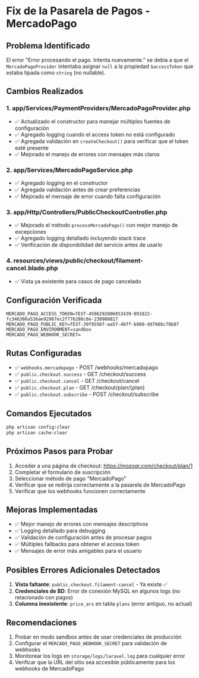 # Fix de la Pasarela de Pagos - MercadoPago

## Problema Identificado
El error "Error procesando el pago. Intenta nuevamente." se debía a que el `MercadoPagoProvider` intentaba asignar `null` a la propiedad `$accessToken` que estaba tipada como `string` (no nullable).

## Cambios Realizados

### 1. **app/Services/PaymentProviders/MercadoPagoProvider.php**
- ✅ Actualizado el constructor para manejar múltiples fuentes de configuración
- ✅ Agregado logging cuando el access token no está configurado
- ✅ Agregada validación en `createCheckout()` para verificar que el token esté presente
- ✅ Mejorado el manejo de errores con mensajes más claros

### 2. **app/Services/MercadoPagoService.php**
- ✅ Agregado logging en el constructor
- ✅ Agregada validación antes de crear preferencias
- ✅ Mejorado el mensaje de error cuando falta configuración

### 3. **app/Http/Controllers/PublicCheckoutController.php**
- ✅ Mejorado el método `processMercadoPago()` con mejor manejo de excepciones
- ✅ Agregado logging detallado incluyendo stack trace
- ✅ Verificación de disponibilidad del servicio antes de usarlo

### 4. **resources/views/public/checkout/filament-cancel.blade.php**
- ✅ Vista ya existente para casos de pago cancelado

## Configuración Verificada
```env
MERCADO_PAGO_ACCESS_TOKEN=TEST-4596292006853439-091822-fc346366a536ae92967ec2f776286c8e-230980817
MERCADO_PAGO_PUBLIC_KEY=TEST-39f9556f-aa57-46ff-b960-dd766bc78b07
MERCADO_PAGO_ENVIRONMENT=sandbox
MERCADO_PAGO_WEBHOOK_SECRET=
```

## Rutas Configuradas
- ✅ `webhooks.mercadopago` - POST /webhooks/mercadopago
- ✅ `public.checkout.success` - GET /checkout/success
- ✅ `public.checkout.cancel` - GET /checkout/cancel
- ✅ `public.checkout.plan` - GET /checkout/plan/{plan}
- ✅ `public.checkout.subscribe` - POST /checkout/subscribe

## Comandos Ejecutados
```bash
php artisan config:clear
php artisan cache:clear
```

## Próximos Pasos para Probar
1. Acceder a una página de checkout: https://mozoqr.com/checkout/plan/1
2. Completar el formulario de suscripción
3. Seleccionar método de pago "MercadoPago"
4. Verificar que se redirija correctamente a la pasarela de MercadoPago
5. Verificar que los webhooks funcionen correctamente

## Mejoras Implementadas
- ✅ Mejor manejo de errores con mensajes descriptivos
- ✅ Logging detallado para debugging
- ✅ Validación de configuración antes de procesar pagos
- ✅ Múltiples fallbacks para obtener el access token
- ✅ Mensajes de error más amigables para el usuario

## Posibles Errores Adicionales Detectados
1. **Vista faltante**: `public.checkout.filament-cancel` - Ya existe ✅
2. **Credenciales de BD**: Error de conexión MySQL en algunos logs (no relacionado con pagos)
3. **Columna inexistente**: `price_ars` en tabla `plans` (error antiguo, no actual)

## Recomendaciones
1. Probar en modo sandbox antes de usar credenciales de producción
2. Configurar el `MERCADO_PAGO_WEBHOOK_SECRET` para validación de webhooks
3. Monitorear los logs en `storage/logs/laravel.log` para cualquier error
4. Verificar que la URL del sitio sea accesible públicamente para los webhooks de MercadoPago
